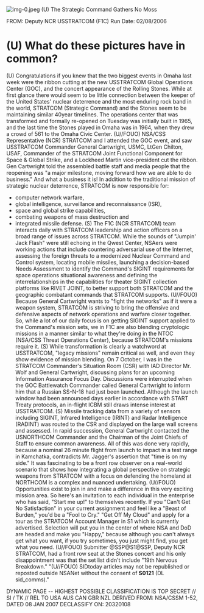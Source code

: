 ![img-0.jpeg](img-0.jpeg)
(U) The Strategic Command Gathers No Moss

FROM:
Deputy NCR USSTRATCOM (F1C)
Run Date: 02/08/2006

# (U) What do these pictures have in common? 

(U) Congratulations if you knew that the two biggest events in Omaha last week were the ribbon cutting at the new USSTRATCOM Global Operations Center (GOC), and the concert appearance of the Rolling Stones. While at first glance there would seem to be little connection between the keeper of the United States' nuclear deterrence and the most enduring rock band in the world, STRATCOM (Strategic Command) and the Stones seem to be maintaining similar 40year timelines. The operations center that was transformed and formally re-opened on Tuesday was initially built in 1965, and the last time the Stones played in Omaha was in 1964, when they drew a crowd of 561 to the Omaha Civic Center.
(U//FOUO) NSA/CSS Representative (NCR) STRATCOM and I attended the GOC event, and saw USSTRATCOM Commander General Cartwright, USMC, LtGen Chilton, USAF, Commander of the STRATCOM Joint Functional Component for Space \& Global Strike, and a Lockheed Martin vice-president cut the ribbon. Gen Cartwright told the assembled battle staff and media people that the reopening was "a major milestone, moving forward how we are able to do business." And what a business it is! In addition to the traditional mission of strategic nuclear deterrence, STRATCOM is now responsible for:

- computer network warfare,
- global intelligence, surveillance and reconnaissance (ISR),
- space and global strike capabilities,
- combating weapons of mass destruction and
- integrated missile defense.
(S) The F1C (NCR STRATCOM) team interacts daily with STRATCOM leadership and action officers on a broad range of issues across STRATCOM. While the sounds of "Jumpin' Jack Flash" were still echoing in the Qwest Center, NSAers were working actions that include countering adversarial use of the Internet, assessing the foreign threats to a modernized Nuclear Command and Control system, locating mobile missiles, launching a decision-based Needs Assessment to identify the Command's SIGINT requirements for space operations situational awareness and defining the interrelationships in the capabilities for theater SIGINT collection platforms like RIVET JOINT, to better support both STRATCOM and the geographic combatant commands that STRATCOM supports.
(U//FOUO) Because General Cartwright wants to "fight the networks" as if it were a weapon system, STRATCOM is striving to bring the offensive and defensive aspects of network operations and warfare closer together. So, while a lot of our daily focus is on getting SIGINT support applied to the Command's mission sets, we in F1C are also blending cryptologic missions in a manner similar to what they're doing in the NTOC (NSA/CSS Threat Operations Center), because STRATCOM's missions require it.
(S) While transformation is clearly a watchword at USSTRATCOM, "legacy missions" remain critical as well, and even they show evidence of mission blending. On 7 October, I was in the STRATCOM Commander's Situation Room (CSR) with IAD Director Mr. Wolf and General Cartwright, discussing plans for an upcoming Information Assurance Focus Day. Discussions
were interrupted when the GOC Battlewatch Commander called General Cartwright to inform him that a Russian SS-N-18 had just been launched. Although the launch window had been announced days earlier in accordance with START Treaty protocols, an in-flight ICBM still draws intense interest at USSTRATCOM.
(S) Missile tracking data from a variety of sensors including SIGINT, Infrared Intelligence (IRINT) and Radar Intelligence (RADINT) was routed to the CSR and displayed on the large wall screens and assessed. In rapid succession, General Cartwright contacted the USNORTHCOM Commander and the Chairman of the Joint Chiefs of Staff to ensure common awareness. All of this was done very rapidly, because a nominal 26 minute flight from launch to impact in a test range in Kamchatka, contradicts Mr. Jagger's assertion that "time is on my side." It was fascinating to be a front row observer on a real-world scenario that shows how integrating a global perspective on strategic weapons from STRATCOM with a focus on defending the homeland at NORTHCOM is a complex and nuanced undertaking.
(U//FOUO) Opportunities exist to join in and make a difference in this very exciting mission area. So here's an invitation to each individual in the enterprise who has said, "Start me up!" to themselves recently. If you "Can't Get No Satisfaction" in your current assignment and feel like a "Beast of Burden," you'd be a "Fool to Cry." "Get Off My Cloud" and apply for a tour as the STRATCOM Account Manager in S1 which is currently advertised. Selection will put you in the center of where NSA and DoD are headed and make you "Happy," because although you can't always get what you want, if you try sometimes, you just might find, you get what you need.
(U//FOUO) Submitter @SSP@S1@SSP, Deputy NCR STRATCOM, had a front row seat at the Stones concert and his only disappointment was that the set list didn't include "19th Nervous Breakdown."
"(U//FOUO) SIDtoday articles may not be republished or reposted outside NSANet without the consent of $\mathbf{S 0 1 2 1}$ (DL sid_comms)."

DYNAMIC PAGE -- HIGHEST POSSIBLE CLASSIFICATION IS
TOP SECRET // SI / TK // REL TO USA AUS CAN GBR NZL
DERIVED FROM: NSA/CSSM 1-52, DATED 08 JAN 2007 DECLASSIFY ON: 20320108

